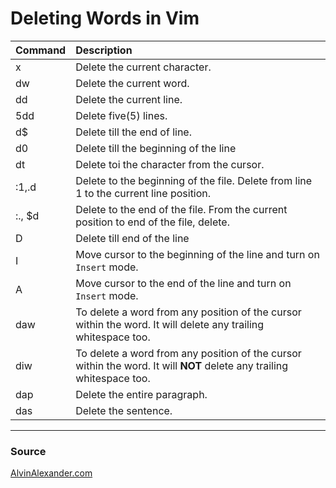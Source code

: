 # Deleting Words in Vim

|Command|Description|
|:---|:-----|
|x|Delete the current character.|
|dw|Delete the current word.|
|dd|Delete the current line.|
|5dd|Delete five(5) lines.|
|d$|Delete till the end of line.|
|d0|Delete till the beginning of the line|
|dt<char>| Delete toi the character from the cursor.|
|:1,.d|Delete to the beginning of the file. Delete from line 1 to the current line position.|
|:., $d|Delete to the end of the file. From the current position to end of the file, delete.|
|D|Delete till end of the line|
|I|Move cursor to the beginning of the line and turn on `Insert` mode.|
|A|Move cursor to the end of the line and turn on `Insert` mode.|
|daw| To delete a word from any position of the cursor within the word. It will delete any trailing whitespace too.|
|diw| To delete a word from any position of the cursor within the word. It will **NOT** delete any trailing whitespace too.|
|dap|Delete the entire paragraph.|
|das|Delete the sentence.|

---
### Source
[AlvinAlexander.com](https://alvinalexander.com/linux/vi-vim-delete-line-commands-to-end/)
